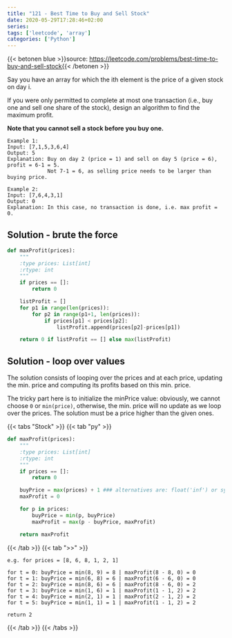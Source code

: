 ```yaml
---
title: "121 - Best Time to Buy and Sell Stock"	
date: 2020-05-29T17:28:46+02:00
series:
tags: ['leetcode', 'array']
categories: ['Python']
---
```

{{< betonen blue >}}source: https://leetcode.com/problems/best-time-to-buy-and-sell-stock{{< /betonen >}}

Say you have an array for which the ith element is the price of a given stock on day i.

If you were only permitted to complete at most one transaction (i.e., buy one and sell one share of the stock), design an algorithm to find the maximum profit.

**Note that you cannot sell a stock before you buy one.**

```
Example 1:
Input: [7,1,5,3,6,4]
Output: 5
Explanation: Buy on day 2 (price = 1) and sell on day 5 (price = 6), profit = 6-1 = 5.
             Not 7-1 = 6, as selling price needs to be larger than buying price.

Example 2:
Input: [7,6,4,3,1]
Output: 0
Explanation: In this case, no transaction is done, i.e. max profit = 0.
```

## Solution - brute the force
```python
def maxProfit(prices):
    """
    :type prices: List[int]
    :rtype: int
    """
    if prices == []:
    	return 0

    listProfit = []
    for p1 in range(len(prices)):
    	for p2 in range(p1+1, len(prices)):
    		if prices[p1] < prices[p2]:
    			listProfit.append(prices[p2]-prices[p1])

    return 0 if listProfit == [] else max(listProfit)
```

## Solution - loop over values
The solution consists of looping over the prices and at each price, updating the min. price and computing its profits based on this min. price.

The tricky part here is to initialize the minPrice value: obviously, we cannot choose `0` or `min(price)`, otherwise, the min. price will no update as we loop over the prices. The solution must be a price higher than the given ones. 

{{< tabs "Stock" >}}
{{< tab "py" >}}
```python
def maxProfit(prices):
    """
    :type prices: List[int]
    :rtype: int
    """
    if prices == []:
    	return 0

    buyPrice = max(prices) + 1 ### alternatives are: float('inf') or sys.maxint
    maxProfit = 0

    for p in prices:
    	buyPrice = min(p, buyPrice)
    	maxProfit = max(p - buyPrice, maxProfit) 

    return maxProfit
``` 
{{< /tab >}}
{{< tab ">>" >}}
```
e.g. for prices = [8, 6, 8, 1, 2, 1]

for t = 0: buyPrice = min(8, 9) = 8 | maxProfit(8 - 8, 0) = 0
for t = 1: buyPrice = min(6, 8) = 6 | maxProfit(6 - 6, 0) = 0
for t = 2: buyPrice = min(8, 6) = 6 | maxProfit(8 - 6, 0) = 2
for t = 3: buyPrice = min(1, 6) = 1 | maxProfit(1 - 1, 2) = 2
for t = 4: buyPrice = min(2, 1) = 1 | maxProfit(2 - 1, 2) = 2
for t = 5: buyPrice = min(1, 1) = 1 | maxProfit(1 - 1, 2) = 2

return 2
```
{{< /tab >}}
{{< /tabs >}}